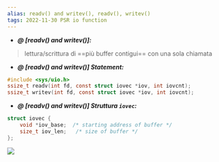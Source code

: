```yaml
---
alias: readv() and writev(), readv(), writev()
tags: 2022-11-30 PSR io function
---
```


- ***@ [readv() and writev()]:***
> lettura/scrittura di ==più buffer contigui== con una sola chiamata
<!--ID: 1670236970212-->


- ***@ [readv() and writev()] Statement:***
	
```c
#include <sys/uio.h>
ssize_t readv(int fd, const struct iovec *iov, int iovcnt);
ssize_t writev(int fd, const struct iovec *iov, int iovcnt);
```
<!--ID: 1670236970217-->


- ***@ [readv() and writev()] Struttura `iovec`:***
	
```c
struct iovec {
	void *iov_base;  /* starting address of buffer */
	size_t iov_len;   /* size of buffer */
};
```
![](Uni/PSR/img/iovec.jpeg)
<!--ID: 1670236970221-->

